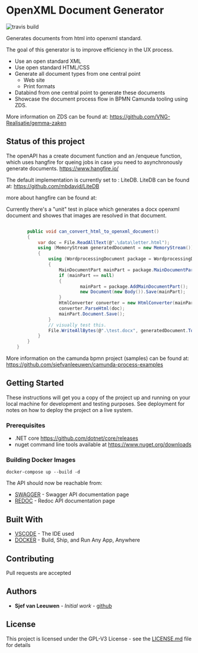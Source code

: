 # OpenXML Document Generator
![travis build](https://travis-ci.com/sjefvanleeuwen/openxml-document-generator.svg?branch=master)

Generates documents from html into openxml standard.

The goal of this generator is to improve efficiency in the UX process.

* Use an open standard XML
* Use open standard HTML/CSS
* Generate all document types from one central point
    * Web site
    * Print formats
* Databind from one central point to generate these documents
* Showcase the document process flow in BPMN Camunda tooling using ZDS.

More information on ZDS can be found at: 
https://github.com/VNG-Realisatie/gemma-zaken

## Status of this project

The openAPI has a create document function and an /enqueue function, which uses hangfire for queing jobs in case you need to asynchronously generate documents. https://www.hangfire.io/

The default implementation is currently set to : LiteDB. LiteDB can be found at: https://github.com/mbdavid/LiteDB

more about hangfire can be found at: 

Currently there's a "unit" test in place which generates a docx openxml document and showes that images are resolved in that document.

```csharp

        public void can_convert_html_to_openxml_document()
        {
            var doc = File.ReadAllText(@".\data\letter.html");
            using (MemoryStream generatedDocument = new MemoryStream())
            {
                using (WordprocessingDocument package = WordprocessingDocument.Create(generatedDocument, WordprocessingDocumentType.Document))
                {
                    MainDocumentPart mainPart = package.MainDocumentPart;
                    if (mainPart == null)
                    {
                            mainPart = package.AddMainDocumentPart();
                            new Document(new Body()).Save(mainPart);
                    }
                    HtmlConverter converter = new HtmlConverter(mainPart);
                    converter.ParseHtml(doc);
                    mainPart.Document.Save();
                }
                // visually test this.
                File.WriteAllBytes(@".\test.docx", generatedDocument.ToArray());
            }
        }    
    }
```

More information on the camunda bpmn project (samples) can be found at:
https://github.com/sjefvanleeuwen/camunda-process-examples

## Getting Started

These instructions will get you a copy of the project up and running on your local machine for development and testing purposes. See deployment for notes on how to deploy the project on a live system.

### Prerequisites

* .NET core https://github.com/dotnet/core/releases
* nuget command line tools available at https://www.nuget.org/downloads

### Building Docker Images

```
docker-compose up --build -d
```

The API should now be reachable from:

* [SWAGGER](http://localhost:5080/swagger) - Swagger API documentation page
* [REDOC](http://localhost:5080/redoc) - Redoc API documentation page

## Built With

* [VSCODE](https://code.visualstudio.com/) - The IDE used
* [DOCKER](https://www.docker.com/) - Build, Ship, and Run Any App, Anywhere

## Contributing

Pull requests are accepted

## Authors

* **Sjef van Leeuwen** - *Initial work* - [github](https://github.com/sjefvanleeuwen)

## License

This project is licensed under the GPL-V3 License - see the [LICENSE.md](LICENSE.md) file for details